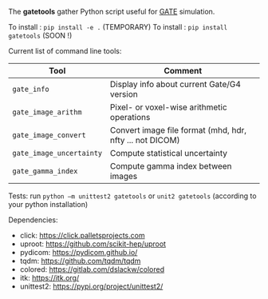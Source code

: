 
The **gatetools** gather Python script useful for [GATE](https://github.com/OpenGATE/Gate/) simulation. 

To install : `pip install -e .` (TEMPORARY)
To install : `pip install gatetools` (SOON !)


Current list of command line tools:

| Tool  | Comment |
| ------------- | ------------- |
| `gate_info`  | Display info about current Gate/G4 version  |
| `gate_image_arithm`  | Pixel- or voxel-wise arithmetic operations |
| `gate_image_convert` | Convert image file format (mhd, hdr, nfty ... not DICOM) |
| `gate_image_uncertainty`| Compute statistical uncertainty|
| `gate_gamma_index`| Compute gamma index between images|

Tests: run `python –m unittest2 gatetools` or `unit2 gatetools` (according to your python installation)

Dependencies:
- click: https://click.palletsprojects.com
- uproot: https://github.com/scikit-hep/uproot
- pydicom: https://pydicom.github.io/
- tqdm: https://github.com/tqdm/tqdm
- colored: https://gitlab.com/dslackw/colored
- itk: https://itk.org/
- unittest2: https://pypi.org/project/unittest2/




